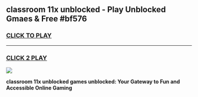 
## classroom 11x unblocked - Play Unblocked Gmaes & Free #bf576
<h3>
<a href="https://news.freeplayer.one?title=classroom_11x_unblocked&ref=24F">CLICK TO PLAY</a></h3>
<hr>

<h3>
<a href="https://news.freeplayer.one?title=classroom_11x_unblocked&ref=24F">CLICK 2 PLAY</a>
  
</h3>

<a href="https://news.freeplayer.one?title=classroom_11x_unblocked&ref=24F/"><img src="https://clearcache.store/games.png"></a>


**classroom 11x unblocked games unblocked: Your Gateway to Fun and Accessible Online Gaming**
